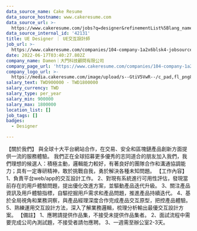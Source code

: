 ```yaml
---
data_source_name: Cake Resume
data_source_hostname: www.cakeresume.com
data_source_url: >-
  https://www.cakeresume.com/jobs?q=designer&refinementList%5Blang_name%5D%5B0%5D=English&refinementList%5Bsalary_type%5D=per_year
data_source_internal_id: '42131'
title: UE Designer ｜ UE交互設計師
job_url: >-
  https://www.cakeresume.com/companies/104-company-1a2x6blsk4-jobsource-checkc/jobs/ue-designer-ue-interaction-designer
date: 2022-06-17T03:40:27.802Z
company_name: Damen｜大門科技顧問有限公司
company_page_url: 'https://www.cakeresume.com/companies/104-company-1a2x6blsk4-jobsource-checkc'
company_logo_url: >-
  https://media.cakeresume.com/image/upload/s--GtiV5VwR--/c_pad,fl_png8,h_200,w_200/v1646201383/pofi2jhlu0mntvkhdyiw.png
salary_text: TWD900000 - TWD1800000
salary_currency: TWD
salary_type: per_year
salary_min: 900000
salary_max: 1800000
location_list: []
job_tags: []
badges:
  - Designer

---
```


【關於我們】 與全球十大平台網站合作，在交易、安全和區塊鏈產品創新方面提供一流的服務體驗。 我們正在全球招募更多優秀的志同道合的朋友加入我們，我們理想的候選人：積極主動，邏輯能力較好，有著良好的團隊合作和溝通協調能力；具有一定專研精神，敢於挑戰自我，勇於解決各種未知問題。 【工作內容】 1、負責平台web/app的交互設計工作。 2、對現有系統進行可用性評估，發現當前存在的用戶體驗問題，提出優化改進方案，並驅動產品迭代升級。 3、關注產品資訊及用戶體驗指標，自驅挖掘用戶需求和產品問題，推進產品持續迭代。 4、基於全局視角和業務洞察，與產品經理深度合作完成產品交互原型，把控產品體驗。 5、熟練運用交互設計方法，深入了解業務邏輯，梳理分析輸出最優交互設計方案。 【備註】 1、應聘請提供作品集，不接受未提供作品集者。 2、面試流程中需要完成公司內測試題，不接受者請勿應聘。 3、一週需至辦公室2-3天。